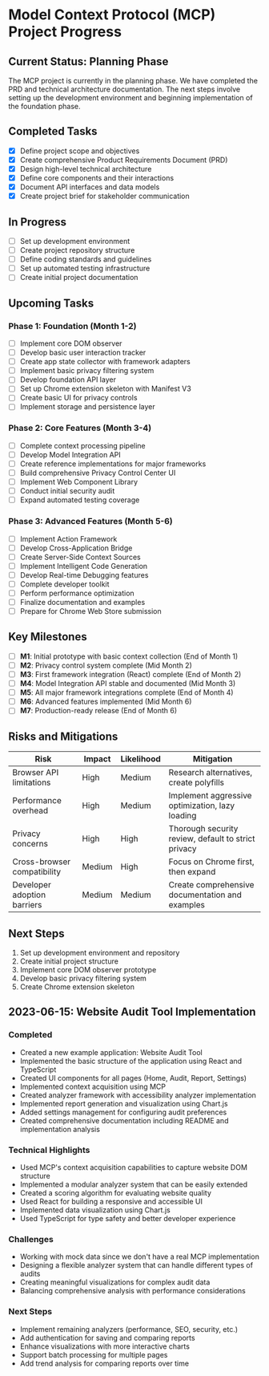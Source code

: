 # Model Context Protocol (MCP) Project Progress

## Current Status: Planning Phase

The MCP project is currently in the planning phase. We have completed the PRD and technical architecture documentation. The next steps involve setting up the development environment and beginning implementation of the foundation phase.

## Completed Tasks

- [x] Define project scope and objectives
- [x] Create comprehensive Product Requirements Document (PRD)
- [x] Design high-level technical architecture
- [x] Define core components and their interactions
- [x] Document API interfaces and data models
- [x] Create project brief for stakeholder communication

## In Progress

- [ ] Set up development environment
- [ ] Create project repository structure
- [ ] Define coding standards and guidelines
- [ ] Set up automated testing infrastructure
- [ ] Create initial project documentation

## Upcoming Tasks

### Phase 1: Foundation (Month 1-2)

- [ ] Implement core DOM observer
- [ ] Develop basic user interaction tracker
- [ ] Create app state collector with framework adapters
- [ ] Implement basic privacy filtering system
- [ ] Develop foundation API layer
- [ ] Set up Chrome extension skeleton with Manifest V3
- [ ] Create basic UI for privacy controls
- [ ] Implement storage and persistence layer

### Phase 2: Core Features (Month 3-4)

- [ ] Complete context processing pipeline
- [ ] Develop Model Integration API
- [ ] Create reference implementations for major frameworks
- [ ] Build comprehensive Privacy Control Center UI
- [ ] Implement Web Component Library
- [ ] Conduct initial security audit
- [ ] Expand automated testing coverage

### Phase 3: Advanced Features (Month 5-6)

- [ ] Implement Action Framework
- [ ] Develop Cross-Application Bridge
- [ ] Create Server-Side Context Sources
- [ ] Implement Intelligent Code Generation
- [ ] Develop Real-time Debugging features
- [ ] Complete developer toolkit
- [ ] Perform performance optimization
- [ ] Finalize documentation and examples
- [ ] Prepare for Chrome Web Store submission

## Key Milestones

- [ ] **M1**: Initial prototype with basic context collection (End of Month 1)
- [ ] **M2**: Privacy control system complete (Mid Month 2)
- [ ] **M3**: First framework integration (React) complete (End of Month 2)
- [ ] **M4**: Model Integration API stable and documented (Mid Month 3)
- [ ] **M5**: All major framework integrations complete (End of Month 4)
- [ ] **M6**: Advanced features implemented (Mid Month 6)
- [ ] **M7**: Production-ready release (End of Month 6)

## Risks and Mitigations

| Risk                        | Impact | Likelihood | Mitigation                                          |
| --------------------------- | ------ | ---------- | --------------------------------------------------- |
| Browser API limitations     | High   | Medium     | Research alternatives, create polyfills             |
| Performance overhead        | High   | Medium     | Implement aggressive optimization, lazy loading     |
| Privacy concerns            | High   | High       | Thorough security review, default to strict privacy |
| Cross-browser compatibility | Medium | High       | Focus on Chrome first, then expand                  |
| Developer adoption barriers | Medium | Medium     | Create comprehensive documentation and examples     |

## Next Steps

1. Set up development environment and repository
2. Create initial project structure
3. Implement core DOM observer prototype
4. Develop basic privacy filtering system
5. Create Chrome extension skeleton

## 2023-06-15: Website Audit Tool Implementation

### Completed

- Created a new example application: Website Audit Tool
- Implemented the basic structure of the application using React and TypeScript
- Created UI components for all pages (Home, Audit, Report, Settings)
- Implemented context acquisition using MCP
- Created analyzer framework with accessibility analyzer implementation
- Implemented report generation and visualization using Chart.js
- Added settings management for configuring audit preferences
- Created comprehensive documentation including README and implementation analysis

### Technical Highlights

- Used MCP's context acquisition capabilities to capture website DOM structure
- Implemented a modular analyzer system that can be easily extended
- Created a scoring algorithm for evaluating website quality
- Used React for building a responsive and accessible UI
- Implemented data visualization using Chart.js
- Used TypeScript for type safety and better developer experience

### Challenges

- Working with mock data since we don't have a real MCP implementation
- Designing a flexible analyzer system that can handle different types of audits
- Creating meaningful visualizations for complex audit data
- Balancing comprehensive analysis with performance considerations

### Next Steps

- Implement remaining analyzers (performance, SEO, security, etc.)
- Add authentication for saving and comparing reports
- Enhance visualizations with more interactive charts
- Support batch processing for multiple pages
- Add trend analysis for comparing reports over time
